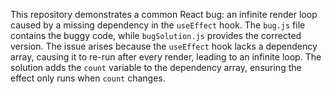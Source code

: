 This repository demonstrates a common React bug: an infinite render loop caused by a missing dependency in the `useEffect` hook.  The `bug.js` file contains the buggy code, while `bugSolution.js` provides the corrected version. The issue arises because the `useEffect` hook lacks a dependency array, causing it to re-run after every render, leading to an infinite loop.  The solution adds the `count` variable to the dependency array, ensuring the effect only runs when `count` changes.